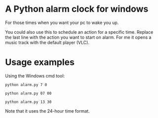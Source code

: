 # A Python alarm clock for windows

For those times when you want your pc to wake you up.

You could also use this to schedule an action for a specific time. 
Replace the last line with the action you want to start on alarm. For me it opens a music track with the default player (VLC). 

# Usage examples

Using the Windows cmd tool: 

`python alarm.py 7 0`

`python alarm.py 07 00`

`python alarm.py 13 30`

Note that it uses the 24-hour time format. 
